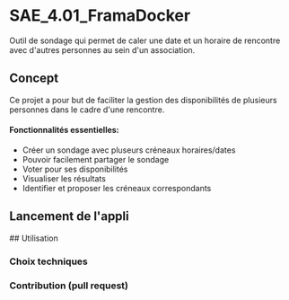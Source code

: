 # SAE_4.01_FramaDocker
Outil de sondage qui permet de caler une date et un horaire de rencontre avec d'autres personnes au sein d'un association.

## Concept
Ce projet a pour but de faciliter la gestion des disponibilités de plusieurs personnes dans le cadre d'une rencontre.

#### Fonctionnalités essentielles:
- Créer un sondage avec pluseurs créneaux horaires/dates
- Pouvoir facilement partager le sondage
- Voter pour ses disponibilités
- Visualiser les résultats
- Identifier et proposer les créneaux correspondants

## Lancement de l'appli

## Utilisation

### Choix techniques

### Contribution (pull request)